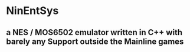 # NinEntSys

## a NES / MOS6502 emulator written in C++ with barely any Support outside the Mainline games
